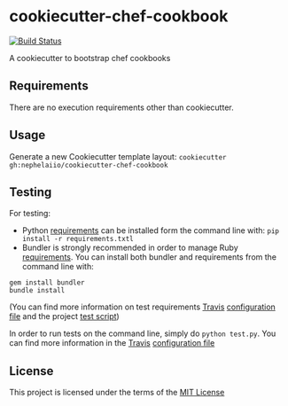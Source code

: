 cookiecutter-chef-cookbook
==========================
[![Build Status](https://travis-ci.org/nephelaiio/cookiecutter-ansible-role.svg?branch=master)](https://travis-ci.org/nephelaiio/cookiecutter-ansible-role)

A cookiecutter to bootstrap chef cookbooks

Requirements
------------
There are no execution requirements other than cookiecutter.

Usage
-----
Generate a new Cookiecutter template layout: `cookiecutter gh:nephelaiio/cookiecutter-chef-cookbook`    

Testing
-------
For testing:
* Python [requirements](/requirements.txt) can be installed form the command line with: `pip install -r requirements.txtl`    
* Bundler is strongly recommended in order to manage Ruby [requirements](/Gemfile). You can install both bundler and requirements from the command line with: 
```
gem install bundler
bundle install
```
(You can find more information on test requirements [Travis](https://travis-ci.org) [configuration file](/.travis.yml) and the project [test script](/test.py))

In order to run tests on the command line, simply do `python test.py`. You can find more information in the [Travis](https://travis-ci.org) [configuration file](/.travis.yml)

License
-------
This project is licensed under the terms of the [MIT License](/LICENSE)
